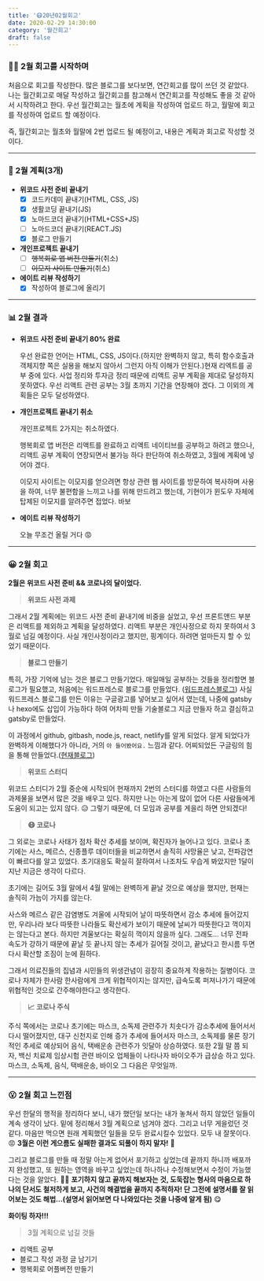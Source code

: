 ```yaml
---
title: '😷20년02월회고'
date: 2020-02-29 14:30:00
category: '월간회고'
draft: false
---
```


### 🏋️‍♀️ 2월 회고를 시작하며

처음으로 회고를 작성한다. 많은 블로그를 보다보면, 연간회고를 많이 쓰던 것 같았다. 나는 월간회고로 매달 작성하고 월간회고를 참고해서 연간회고를 작성해도 좋을 것 같아서 시작하려고 한다. 우선 월간회고는 월초에 계획을 작성하여 업로드 하고, 월말에 회고를 작성하여 업로드 할 예정이다.

즉, 월간회고는 월초와 월말에 2번 업로드 될 예정이고, 내용은 계획과 회고로 작성할 것 이다.

---

### 📅 2월 계획(3개)

- **위코드 사전 준비 끝내기**
  - [x] 코드카데미 끝내기(HTML, CSS, JS)
  - [x] 생활코딩 끝내기(JS)
  - [x] 노마드코더 끝내기(HTML+CSS+JS)
  - [ ] 노마드코더 끝내기(REACT.JS)
  - [x] 블로그 만들기
- **개인프로젝트 끝내기**
  - [ ] ~~행복회로 앱 버전 만들기~~(취소)
  - [ ] ~~이모지 사이트 만들기~~(취소)
- **에이트 리뷰 작성하기**
  - [x] 작성하여 블로그에 올리기

---

### 📊 2월 결과

- **위코드 사전 준비 끝내기 80% 완료**

  우선 완료한 언어는 HTML, CSS, JS이다.(하지만 완벽하지 않고, 특히 함수호출과 객체지향 쪽은 실용을 해보지 않아서 그런지 아직 이해가 안된다.)현재 리엑트를 공부 중에 있다. 사업 정리와 투자금 정리 때문에 리액트 공부 계획을 제대로 달성하지 못하였다. 우선 리액트 관련 공부는 3월 초까지 기간을 연장해야 겠다. 그 이외의 계획들은 모두 달성하였다.

- **개인프로젝트 끝내기 취소**

  개인프로젝트 2가지는 취소하였다. 

  행복회로 앱 버전은 리액트를 완료하고 리액트 네이티브를 공부하고 하려고 했으나, 리액트 공부 계획이 연장되면서 불가능 하다 판단하여 취소하였고, 3월에 계획에 넣어야 겠다.

  이모지 사이트는 이모지를 얻으려면 항상 관련 웹 사이트를 방문하여 복사하며 사용을 하여, 너무 불편함을 느끼고 나를 위해 만드려고 했는데, 기현이가 윈도우 자체에 탑제된 이모지를 알려주면 접었다. 바보 

- **에이트 리뷰 작성하기**

  오늘 무조건 올릴 거다 😡

---

### 😀 2월 회고

**2월은 위코드 사전 준비 && 코로나의 달이었다.**

> **위코드 사전 과제**

그래서 2월 계획에는 위코드 사전 준비 끝내기에 비중을 실었고, 우선 프론트앤드 부분은 리액트를 제외하고 계획을 달성하였다. 리액트 부분은 개인사정으로 하지 못하여서 3월로 넘길 예정이다. 사실 개인사정이라고 했지만, 핑계이다. 하려면 얼마든지 할 수 있었기 때문이다.

> **블로그 만들기**

특히, 가장 기억에 남는 것은 블로그 만들기었다. 매일매일 공부하는 것들을 정리할면 블로그가 필요했고, 처음에는 워드프레스로 블로그를 만들었다. ([워드프레스블로그](https://oneiron381994835.wordpress.com/)) 사실 워드프레스 블로그를 만든 이유는 구글광고를 넣어보고 싶어서 였는데, 나중에 gatsby나 hexo에도 삽입이 가능하다 하여 어차피 만들 기술블로그 지금 만들자 하고 결심하고 gatsby로 만들었다.

이 과정에서 github, gitbash, node.js, react, netlify를 알게 되었다. 알게 되었다가 완벽하게 이해했다가 아니라, 거의 `아 들어봤어요.` 느낌과 같다. 어찌되었든 구글링의 힘을 통해 만들었다.([현재블로그](https://one-iron.netlify.com/))

> **위코드 스터디**

위코드 스터디가 2월 중순에 시작되어 현재까지 2번의 스터디를 하였고 다른 사람들의 과제물을 보면서 많은 것을 배우고 있다. 하지만 나는 아는게 많이 없어 다른 사람들에게 도움이 되고는 있지 않다. 😥 그렇기 때문에, 더 모임과 공부를 게을리 하면 안되겠다!

> **😷 코로나**

그 외로는 코로나 사태가 점차 확산 추세를 보이며, 확진자가 늘어나고 있다. 코로나 초기에는 사스, 메르스, 신종플루 데이터들을 비교하면서 솔직히 사망율은 낮고, 전파감연이 빠르다를 알고 있었다. 초기대응도 확실히 잘하여서 나조차도 우습게 봐았지만 1달이 지난 지금은 생각이 다르다.

초기에는 길어도 3월 말에서 4월 말에는 완벽하게 끝날 것으로 예상을 했지만, 현재는 솔직히 가늠이 가지를 않는다. 

사스와 메르스 같은 감염병도 겨울에 시작되어 날이 따뜻하면서 감소 추세에 들어갔지만, 우리나라 보다 따뜻한 나라들도 확산세가 보이기 때문에 날씨가 따뜻한다고 꺽이지는 않는다고 본다. 하지만 겨울보다는 확실히 꺽이지 않을까 싶다. 그래도... 너무 전파 속도가 강하기 때문에 끝날 듯 끝나지 않는 추세가 길어질 것이고, 끝났다고 한시름 두면 다시 확산할 조짐이 눈에 훤하다.

그래서 의료진들의 집념과 시민들의 위생관념이 굉장히 중요하게 작용하는 질병이다. 코로나 자체가 한사람 한사람에게 크게 위협적이지는 않지만, 급속도록 퍼져나가기 때문에 위협적인 것으로 간주해야한다고 생각한다.

> **📈 코로나 주식**

주식 쪽에서는 코로나 초기에는 마스크, 소독제 관련주가 치솟다가 감소추세에 들어서서 다시 떨어졌지만, 대구 신천지로 인해 증가 추세에 들어서자 마스크, 소독제를 물론 장기적인 추세로 예상되어 음식, 택배운송 관련주가 잇달아 상승하였다. 또한 2월 말 쯤 되자, 백신 치료제 임상시험 관련 바이오 업체들이 나타나자 바이오주가 급상승 하고 있다. 마스크, 소독제, 음식, 택배운송, 바이오 그 다음은 무엇일까.

---

### 😮 2월 회고 느낀점

우선 한달의 행적을 정리하다 보니, 내가 했던일 보다는 내가 놓쳐서 하지 않았던 일들이 계속 생각이 났다. 밑에 정리해서 3월 계획으로 넘겨야 겠다. 그리고 너무 게을렀던 것 같다. 마음만 먹으면 원래 계획했던 일들을 모두 완료시킬수 있었다. 모두 내 잘못이다. 😡 **3월은 이런 게으름도 실패한 결과도 되풀이 하지 말자!** 🤬

그리고 블로그를 만들 때 정말 아는게 없어서 포기하고 싶었는데 끝까지 하니까 배포까지 완성했고, 또 원하는 영역을 바꾸고 싶었는데 하나하나 수정해보면서 수정이 가능했다는 것을 알았다. 👮‍♂️ **포기하지 않고 끝까지 해보자는 것, 도둑잡는 형사의 마음으로 하나의 단서도 철저하게 보고, 사건의 해결법을 끝까지 추적하자! 단 그전에 설명서를 잘 읽어보는 것도 해법...(설명서 읽어보면 다 나와있다는 것을 나중에 알게 됨)** 😋

**화이팅 하자!!!**

> 3월 계획으로 넘길 것들

- 리액트 공부
- 블로그 작성 과정 글 남기기
- 행복회로 어플버전 만들기